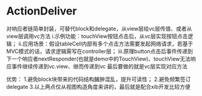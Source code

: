 # ActionDeliver
对响应者链简单封装，可替代block和delegate，从view层给vc层传值、或者从view层调用vc方法
i.示例功能：touchView按钮点击后，从vc层实现按钮点击逻辑；
ii.应用场景：假设tableCell内部有多个点击方法需要发起网络请求，若基于MVC模式的话，请求逻辑需写在controller层；
iii.原理button点击后事件传递到下一个响应者nextResponder(也就是demo中的TouchView)、touchView无法响应事件继续传递到vc.view、继而传递到vc
最后要做的就是vc层实现对应方法

优势：
1.避免block块带来的代码结构臃肿混乱，提升可读性；
2.避免频繁签订delegate
3.以上两点仅从视图构造角度来讲的，最后就是配合xib开发比较方便
